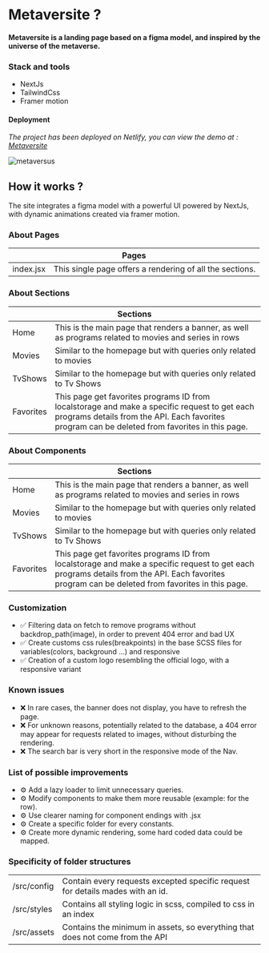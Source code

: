 <h1> Metaversite ? </h1>

<h4> Metaversite is a landing page based on a figma model, and inspired by the universe of the metaverse. </h4>

<h3>Stack and tools</h3>
<ul>
  <li>NextJs</li>
  <li>TailwindCss</li>
  <li>Framer motion</li>
</ul>
<h4>Deployment</h4>
<p><em>The project has been deployed on Netlify, you can view the demo at : <a href="https://precious-malabi-33d670.netlify.app">Metaversite</a></em></p>


![metaversus](https://user-images.githubusercontent.com/101059956/217273043-905ef7ba-8e3a-4735-b0a3-7f997595be1a.png)


<h2>How it works ?</h2>
<p>The site integrates a figma model with a powerful UI powered by NextJs, with dynamic animations created via framer motion. </p>

<h3>About Pages</h3>
<table>
    <thead>
        <tr>
            <th colspan="2">Pages</th>
        </tr>
    </thead>
    <tbody>
        <tr>
            <td>index.jsx</td>
            <td>This single page offers a rendering of all the sections. </td>
        </tr>
    </tbody>
</table>

<h3>About Sections</h3>

<table>
    <thead>
        <tr>
            <th colspan="2">Sections</th>
        </tr>
    </thead>
    <tbody>
        <tr>
            <td>Home</td>
            <td>This is the main page that renders a banner, as well as programs related to movies and series in rows</td>
        </tr>
         <tr>
            <td>Movies</td>
            <td>Similar to the homepage but with queries only related to movies</td>
        </tr>
         <tr>
            <td>TvShows</td>
            <td>Similar to the homepage but with queries only related to Tv Shows</td>
        </tr>
         <tr>
            <td>Favorites</td>
            <td>This page get favorites programs ID from localstorage and make a specific request to get each programs details from the API. Each favorites program can be deleted from favorites in this page.</td>
        </tr>
    </tbody>
</table>

<h3>About Components</h3>

<table>
    <thead>
        <tr>
            <th colspan="2">Sections</th>
        </tr>
    </thead>
    <tbody>
        <tr>
            <td>Home</td>
            <td>This is the main page that renders a banner, as well as programs related to movies and series in rows</td>
        </tr>
         <tr>
            <td>Movies</td>
            <td>Similar to the homepage but with queries only related to movies</td>
        </tr>
         <tr>
            <td>TvShows</td>
            <td>Similar to the homepage but with queries only related to Tv Shows</td>
        </tr>
         <tr>
            <td>Favorites</td>
            <td>This page get favorites programs ID from localstorage and make a specific request to get each programs details from the API. Each favorites program can be deleted from favorites in this page.</td>
        </tr>
    </tbody>
</table>

<h3>Customization</h3>
<ul>
  <li>✅ Filtering data on fetch to remove programs without backdrop_path(image), in order to prevent 404 error and bad UX </li>
  <li>✅ Create customs css rules(breakpoints) in the base SCSS files for variables(colors, background ...) and responsive </li>
  <li>✅ Creation of a custom logo resembling the official logo, with a responsive variant </li>
</ul>

<h3>Known issues</h3>
<ul>
  <li>❌ In rare cases, the banner does not display, you have to refresh the page. </li>
  <li>❌ For unknown reasons, potentially related to the database, a 404 error may appear for requests related to images, without disturbing the rendering. </li>
  <li>❌ The search bar is very short in the responsive mode of the Nav. </li>
</ul>

<h3>List of possible improvements</h3>
<ul>
  <li>⚙️ Add a lazy loader to limit unnecessary queries. </li>
  <li>⚙️ Modify components to make them more reusable (example: for the row). </li>
  <li>⚙️ Use clearer naming for component endings with .jsx </li>
  <li>⚙️ Create a specific folder for every constants.</li>
  <li>⚙️ Create more dynamic rendering, some hard coded data could be mapped.</li>
</ul>
<h3>Specificity of folder structures</h3>

<table>
    <tbody>
        <tr>
            <td>/src/config</td>
            <td>Contain every requests excepted specific request for details mades with an id.</td>
        </tr>
         <tr>
            <td>/src/styles</td>
            <td>Contains all styling logic in scss, compiled to css in an index</td>
        </tr>
         <tr>
            <td>/src/assets</td>
            <td>Contains the minimum in assets, so everything that does not come from the API</td>
        </tr>
    </tbody>
</table>
